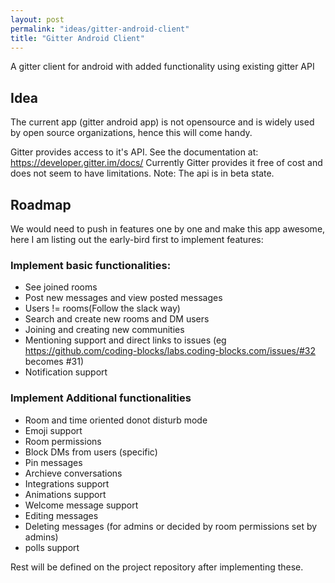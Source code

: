 ```yaml
---
layout: post
permalink: "ideas/gitter-android-client"
title: "Gitter Android Client"
---
```


A gitter client for android with added functionality using existing gitter API

## Idea


The current app (gitter android app) is not opensource and is widely used by
open source organizations, hence this will come handy.

Gitter provides access to it's API. See the documentation at: https://developer.gitter.im/docs/
Currently Gitter provides it free of cost and does not seem to have limitations.
Note: The api is in beta state.

## Roadmap
We would need to push in features one by one and make this app awesome, here I am listing out the
early-bird first to implement features:

### Implement basic functionalities:
- See joined rooms
- Post new messages and view posted messages
- Users != rooms(Follow the slack way)
- Search and create new rooms and DM users
- Joining and creating new communities
- Mentioning support and direct links to issues (eg https://github.com/coding-blocks/labs.coding-blocks.com/issues/#32 becomes #31)
- Notification support

### Implement Additional functionalities

- Room and time oriented donot disturb mode
- Emoji support
- Room permissions
- Block DMs from users (specific)
- Pin messages
- Archieve conversations
- Integrations support
- Animations support
- Welcome message support
- Editing messages
- Deleting messages (for admins or decided by room permissions set by admins)
- polls support

Rest will be defined on the project repository after implementing these.
